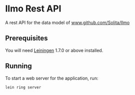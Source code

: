 # Ilmo Rest API

A rest API for the data model of www.github.com/Solita/Ilmo

## Prerequisites

You will need [Leiningen][1] 1.7.0 or above installed.

[1]: https://github.com/technomancy/leiningen

## Running

To start a web server for the application, run:

    lein ring server
